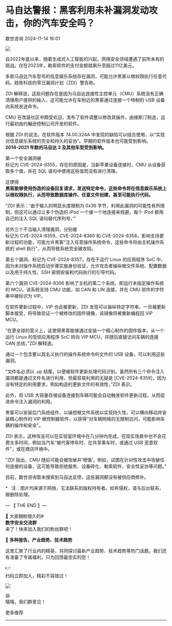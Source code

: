#  马自达警报：黑客利用未补漏洞发动攻击，你的汽车安全吗？   
 数世咨询   2024-11-14 16:01  
  
![](https://mmbiz.qpic.cn/sz_mmbiz_png/Y9btpvDIDqrCdeWSaSA7qRgHmhcUCK2jxpXoO9GjlqKBcFQ83c4tfIjGLnyMSYQtDvmku17aKVZRddMwWkYm7A/640?wx_fmt=png&from=appmsg "")  
  
自2022年底以来，随着生成式人工智能的兴起，网络安全领域遭遇了前所未有的挑战。仅在2023年，勒索软件的支付金额就飙升至超过11亿美元。  
  
多款马自达汽车型号的信息娱乐系统存在漏洞，可能允许黑客以根权限执行任意代码，趋势科技的零日漏洞计划（ZDI）警告称。  
  
ZDI 解释说，这些问题存在是因为马自达连接性主控单元（CMU）系统没有正确清理用户提供的输入，这可能允许在车附近的黑客通过连接一个特制的 USB 设备向系统发送命令。  
  
CMU 在改装社区中颇受欢迎，发布了软件调整以修改其操作，由维斯汀制造，运行最初由约翰逊控制公司开发的软件。  
  
根据 ZDI 的说法，在软件版本 74.00.324A 中发现的缺陷可以结合使用，以“实现对信息娱乐系统的完全和持久的妥协”。早期的软件版本也可能受到影响。  
**2014-2021 年款的马自达 3 及其他车型受到影响。**  
  
第一个安全漏洞被  
标记为 CVE-2024-8355，存在的原因是，当新苹果设备连接时，CMU 从设备获取多个值，并在 SQL 语句中使用这些值而没有进行清理。  
  
这使得  
**黑客能够使用伪造的设备回复请求，发送特定命令，这些命令将在信息娱乐系统上以根权限执行，从而导致数据库操作、任意文件创建，甚至可能执行代码。**  
  
“ZDI 表示：‘由于输入的明显长度限制为 0x36 字节，利用此漏洞的可能性有所限制，但这可以通过让多个伪造的 iPod 一个接一个地连接来规避，每个 iPod 都用自己的注入 SQL 语句替代序列号。’”  
  
另外三个不当输入清理漏洞，分别被  
标记为 CVE-2024-8359、CVE-2024-8360 和 CVE-2024-8358，影响支持更新过程的功能，可能允许黑客“注入任意操作系统命令，这些命令将由主机操作系统的 shell 执行”，从而导致系统完全被攻陷。  
  
第五个漏洞，标记为 CVE-2024-8357，存在于运行 Linux 的应用程序 SoC 中，因为未对操作系统启动步骤实施身份验证，允许攻击者操纵根文件系统、配置数据以及用于持久性、SSH 密钥安装和代码执行的引导代码。  
  
第六个漏洞 CVE-2024-8356 影响了主机的第二个系统，即运行未指定操作系统的 MCU，该系统支持 CMU 功能，如 CAN 和 LIN 连接，并在 CMU 软件的字符串中被标识为 VIP。  
  
在软件更新过程中，VIP 也会被更新，ZDI 发现可以操纵特定字符串，一旦被更新脚本接受，将导致验证一个被修改的固件镜像，该镜像将被重新编程回 VIP MCU。  
  
“在更全球的意义上，这使得黑客能够通过安装一个精心制作的固件版本，从一个运行 Linux 的受损应用程序 SoC 转向 VIP MCU，并随后直接访问车辆的连接 CAN 总线，”ZDI 解释道。  
  
通过一个包含要以其名义执行的操作系统命令的文件的 USB 设备，可以利用这些漏洞。  
  
“文件名必须以 .up 结尾，以便被软件更新处理代码识别。虽然所有三个命令注入漏洞都是通过文件名进行利用，但最容易利用的无疑是 [CVE-2024-8359]，因为没有特定的利用要求，例如构造的更新文件的有效性，”ZDI 表示。  
  
此外，将 USB 大容量存储设备连接到车辆可能会自动触发软件更新过程，从而促进命令注入漏洞的利用。  
  
黑客可以安装后门系统组件，以操控根文件系统以实现持久性，可以横向移动并安装精心制作的 VIP 微控制器软件，以获得“对车辆网络的无限制访问，可能影响车辆的操作和安全”。  
  
ZDI 表示，这种攻击可以在实验室环境中在几分钟内完成，在现实场景中也不会花费太多时间，例如当汽车“被代客停车时、在共享乘车时，或通过 USB 恶意软件”，或在商店环境中。  
  
“ZDI 指出，CMU 随后可能会被攻破并‘增强’，例如，试图在针对性攻击中攻破任何连接的设备，这可能导致拒绝服务、设备砖化、勒索软件、安全性妥协等问题。”  
  
目前，数世咨询暂未搜索到马自达反馈，这些漏洞都没有被供应商修补。  
  
*   注：图片均来源于网络，无法联系到版权持有者。如有侵权，请与后台联系，做删除处理。  
  
— 【 THE END 】—  
  
🎉 大家期盼很久的#  
**数字安全交流群**  
来了！快来加入我们的粉丝群吧！  
  
🎁 **多种报告，产业趋势、技术趋势**  
  
这里汇聚了行业内的精英，共同探讨最新产业趋势、技术趋势等热门话题。我们还有准备了专属福利，只为回馈最忠实的您！  
  
👉   
扫码立即加入，精彩不容错过！  
  
![](https://mmbiz.qpic.cn/sz_mmbiz_png/Y9btpvDIDqqPJv9p5ibKIhJXQjWHJmSlibSdib80Llfp8mlV0ibf7m47jyaVeGoFeorddtIuxS5liafTJRKHeSdLnaQ/640?wx_fmt=other&from=appmsg&tp=webp&wxfrom=5&wx_lazy=1&wx_co=1 "")  
  
😄  
嘻嘻，我们群里见！  
  
  
更多推荐  
****  
  
  
[](http://mp.weixin.qq.com/s?__biz=MzkxNzA3MTgyNg==&mid=2247514213&idx=1&sn=fa2d0412dbbce05ec48a9df909b7cfd3&chksm=c144cad8f63343ce0f383fc9d885c2c7ddcb3f3871270abea4c274775307858d350f60db3b54&scene=21#wechat_redirect)  
  
[](https://mp.weixin.qq.com/s?__biz=MzkxNzA3MTgyNg==&mid=2247513359&idx=1&sn=2f3bd51b24862de02cca6078688bafeb&chksm=c144c7b2f6334ea415adac810ce4803cdb3cd5e5ba194ff394b7278ebbb48cc830c8d405427a&token=824343009&lang=zh_CN&scene=21#wechat_redirect)  
  
[](https://mp.weixin.qq.com/s?__biz=MzkxNzA3MTgyNg==&mid=2247513339&idx=1&sn=759f859d0cf7dd748d3dd83ce49cf4cc&chksm=c144c646f6334f5017581206b0da2af90d539c921614514e3eb40f6c80d846bece0e6b521067&token=824343009&lang=zh_CN&scene=21#wechat_redirect)  
  
  
  
